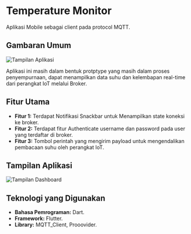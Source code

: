 # Temperature Monitor

Aplikasi Mobile sebagai client pada protocol MQTT.

## Gambaran Umum

![Tampilan Aplikasi](https://i.ibb.co/QYp8n2f/porto-1.png)

Aplikasi ini masih dalam bentuk protptype yang masih dalam proses penyempurnaan, dapat menampilkan data suhu dan kelembapan real-time dari perangkat IoT melalui Broker.

## Fitur Utama

- **Fitur 1:** Terdapat Notifikasi Snackbar untuk Menampilkan state koneksi ke broker.
- **Fitur 2:** Terdapat fitur Authenticate username dan password pada user yang terdaftar di broker.
- **Fitur 3:** Tombol perintah yang mengirim payload untuk mengendalikan pembacaan suhu oleh perangkat IoT.

## Tampilan Aplikasi

![Tampilan Dashboard](https://i.ibb.co/hdpHXTD/porto-2.png)

## Teknologi yang Digunakan

- **Bahasa Pemrograman:** Dart.
- **Framework:** Flutter.
- **Library:** MQTT_Client, Prooovider.

